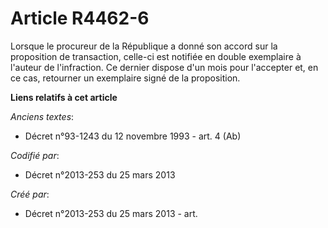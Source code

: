 # Article R4462-6

Lorsque le procureur de la République a donné son accord sur la proposition de transaction, celle-ci est notifiée en double
exemplaire à l'auteur de l'infraction. Ce dernier dispose d'un mois pour l'accepter et, en ce cas, retourner un exemplaire
signé de la proposition.

**Liens relatifs à cet article**

_Anciens textes_:

  - Décret n°93-1243 du 12 novembre 1993 - art. 4 (Ab)

_Codifié par_:

  - Décret n°2013-253 du 25 mars 2013

_Créé par_:

  - Décret n°2013-253 du 25 mars 2013 - art.
